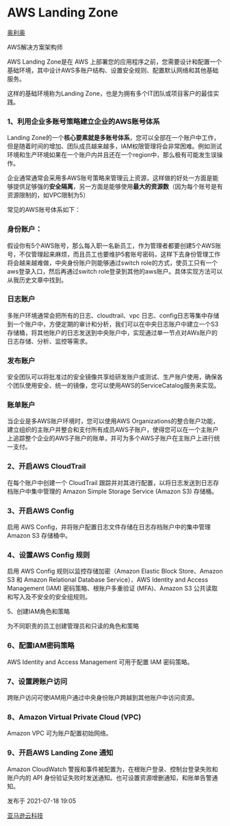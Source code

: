 # AWS Landing Zone

[奥利奥](https://www.zhihu.com/people/xia-xia-31-26)

AWS解决方案架构师

AWS Landing Zone是在 AWS 上部署您的应用程序之前，您需要设计和配置一个基础环境，其中设计AWS多账户结构、设置安全规则、配置默认网络和其他基础服务。 

这样的基础环境称为Landing Zone，也是为拥有多个IT团队或项目客户的最佳实践。

### 1、利用企业多账号策略建立企业的AWS账号体系

Landing Zone的一个**核心要素就是多账号体系**，您可以全部在一个账户中工作，但是随着时间的增加、团队成员越来越多，IAM权限管理将会非常困难。例如测试环境和生产环境如果在一个账户内并且还在一个region中，那么极有可能发生误操作。

企业通常通常会采用多AWS账号策略来管理云上资源，这样做的好处一方面是能够提供足够强的**安全隔离**，另一方面是能够使用**最大的资源数**（因为每个账号是有资源限制的，如VPC限制为5）

常见的AWS账号体系如下：

### 身份账户：

假设你有5个AWS账号，那么每入职一名新员工，作为管理者都要创建5个AWS账号，不仅管理起来麻烦，而且员工也要维护5套账号密码，这样下去身份管理工作将会越来越难做，中央身份账户则能够通过switch role的方式，使员工只有一个aws登录入口，然后再通过switch role登录到其他的aws账户。具体实现方法可以从我历史文章中找到。

### 日志账户

多账户环境通常会把所有的日志、cloudtrail、vpc 日志、config日志等集中存储到一个账户中，方便定期的审计和分析，我们可以在中央日志账户中建立一个S3存储桶，将其他账户的日志发送到中央账户中，实现通过单一节点对AWs账户的日志存储、分析、监控等需求。

### 发布账户

安全团队可以将批准过的安全镜像共享给研发账户或测试、生产账户使用，确保各个团队使用安全、统一的镜像，您可以使⽤AWS的ServiceCatalog服务来实现。

### 账单账户

当企业是多AWS账户环境时，您可以使⽤AWS Organizations的整合账户功能，建⽴组织的主账户并整合和⽀付所有成员AWS⼦账户，使得您可以在⼀个主账户上追踪整个企业的AWS⼦账户的账单，并可为多个AWS⼦账户在主账户上进⾏统⼀⽀付。

### 2、开启AWS CloudTrail

在每个账户中创建一个 CloudTrail 跟踪并对其进行配置，以将日志发送到日志存档账户中集中管理的 Amazon Simple Storage Service (Amazon S3) 存储桶。    

### 3、开启AWS Config

启用 AWS Config，并将账户配置日志文件存储在日志存档账户中的集中管理 Amazon S3 存储桶中。

### 4、设置AWS Config 规则

启用 AWS Config 规则以监控存储加密（Amazon Elastic Block Store、Amazon S3 和 Amazon Relational Database Service）、AWS Identity and Access Management (IAM) 密码策略、根账户多重验证 (MFA)、Amazon S3 公共读取和写入及不安全的安全组规则。

5、创建IAM角色和策略

为不同职责的员工创建管理员和只读的角色和策略

### 6、配置IAM密码策略

AWS Identity and Access Management 可用于配置 IAM 密码策略。

### 7、设置跨账户访问

跨账户访问可使IAM用户通过中央身份账户跨越到其他账户中访问资源。

### 8、Amazon Virtual Private Cloud (VPC)

Amazon VPC 可为账户配置初始网络。

### 9、开启AWS Landing Zone 通知

Amazon CloudWatch 警报和事件被配置为，在根账户登录、控制台登录失败和账户内的 API 身份验证失败时发送通知。也可设置资源增删通知，和账单告警通知。

发布于 2021-07-18 19:05

[亚马逊云科技](https://www.zhihu.com/topic/19558548)